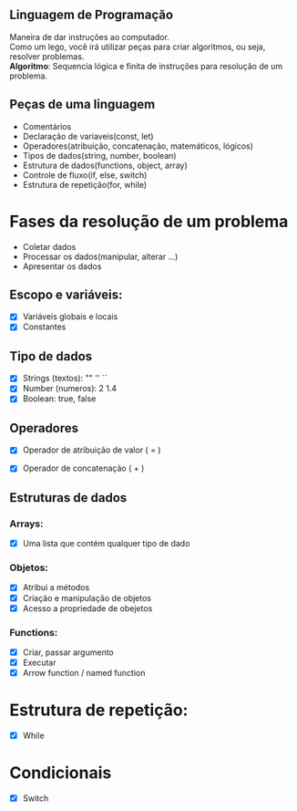 ## Linguagem de Programação  
Maneira de dar instruções ao computador.  
Como um lego, você irá utilizar peças para criar algoritmos, ou seja, resolver problemas.  
**Algoritmo**: Sequencia lógica e finita de instruções para resolução de um problema.

## Peças de uma linguagem
- Comentários
- Declaração de variaveis(const, let)
- Operadores(atribuição, concatenação, matemáticos, lógicos)
- Tipos de dados(string, number, boolean)
- Estrutura de dados(functions, object, array)
- Controle de fluxo(if, else, switch)
- Estrutura de repetição(for, while)

# Fases da resolução de um problema 

- Coletar dados  
- Processar os dados(manipular, alterar ...)  
- Apresentar os dados

## Escopo e variáveis:
- [x] Variáveis globais e locais
- [x] Constantes

## Tipo de dados

- [x] Strings (textos): "" '' ``  
- [x] Number (numeros): 2  1.4  
- [x] Boolean: true, false

## Operadores

- [x] Operador de atribuição de valor ( = )
- [x] Operador de concatenação ( + )


## Estruturas de dados 

### Arrays:
- [x] Uma lista que contém qualquer tipo de dado

### Objetos:

- [x] Atribui a métodos  
- [x] Criação e manipulação de objetos  
- [x] Acesso a propriedade de obejetos

### Functions:

- [x] Criar, passar argumento
- [x] Executar
- [x] Arrow function / named function

# Estrutura de repetição:
- [x] While

# Condicionais
- [x] Switch
